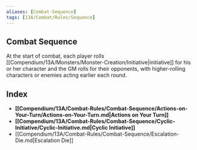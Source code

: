 ```yaml
---
aliases: [Combat-Sequence]
tags: [13A/Combat/Rules/Sequence]
---
```


## Combat Sequence

At the start of combat, each player rolls [[Compendium/13A/Monsters/Monster-Creation/Initiative|initiative]] for his or her character and the GM rolls for their opponents, with higher-rolling characters or enemies acting earlier each round.

## Index

- **[[Compendium/13A/Combat-Rules/Combat-Sequence/Actions-on-Your-Turn/Actions-on-Your-Turn.md|Actions on Your Turn]]**
- **[[Compendium/13A/Combat-Rules/Combat-Sequence/Cyclic-Initiative/Cyclic-Initiative.md|Cyclic Initiative]]**
- [[Compendium/13A/Combat-Rules/Combat-Sequence/Escalation-Die.md|Escalation Die]]
